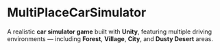 # MultiPlaceCarSimulator
A realistic **car simulator game** built with **Unity**, featuring multiple driving environments — including **Forest**, **Village**, **City**, and **Dusty Desert** areas.  
